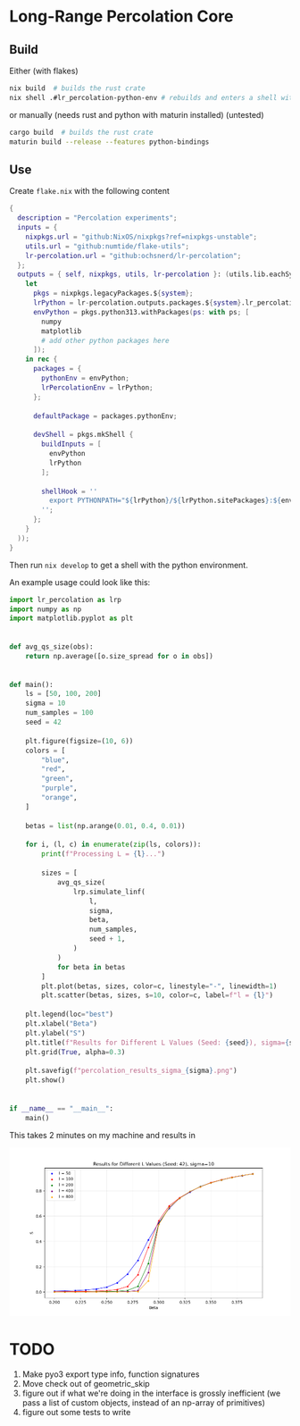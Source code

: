 # Long-Range Percolation Core

## Build

Either (with flakes)

```bash
nix build  # builds the rust crate
nix shell .#lr_percolation-python-env # rebuilds and enters a shell with a python knowing lr_percolation
```

or manually (needs rust and python with maturin installed) (untested)

```bash
cargo build  # builds the rust crate
maturin build --release --features python-bindings
```

## Use

Create `flake.nix` with the following content

```nix
{
  description = "Percolation experiments";
  inputs = {
    nixpkgs.url = "github:NixOS/nixpkgs?ref=nixpkgs-unstable";
    utils.url = "github:numtide/flake-utils";
    lr-percolation.url = "github:ochsnerd/lr-percolation";
  };
  outputs = { self, nixpkgs, utils, lr-percolation }: (utils.lib.eachSystem ["x86_64-linux" ] (system:
    let
      pkgs = nixpkgs.legacyPackages.${system};
      lrPython = lr-percolation.outputs.packages.${system}.lr_percolation-python-env;
      envPython = pkgs.python313.withPackages(ps: with ps; [
        numpy
        matplotlib
        # add other python packages here
      ]);
    in rec {
      packages = {
        pythonEnv = envPython;
        lrPercolationEnv = lrPython;
      };

      defaultPackage = packages.pythonEnv;

      devShell = pkgs.mkShell {
        buildInputs = [
          envPython
          lrPython
        ];

        shellHook = ''
          export PYTHONPATH="${lrPython}/${lrPython.sitePackages}:${envPython}/${envPython.sitePackages}:$PYTHONPATH"
        '';
      };
    }
  ));
}
```

Then run `nix develop` to get a shell with the python environment.

An example usage could look like this:
```python
import lr_percolation as lrp
import numpy as np
import matplotlib.pyplot as plt


def avg_qs_size(obs):
    return np.average([o.size_spread for o in obs])


def main():
    ls = [50, 100, 200]
    sigma = 10
    num_samples = 100
    seed = 42

    plt.figure(figsize=(10, 6))
    colors = [
        "blue",
        "red",
        "green",
        "purple",
        "orange",
    ]

    betas = list(np.arange(0.01, 0.4, 0.01))

    for i, (l, c) in enumerate(zip(ls, colors)):
        print(f"Processing L = {l}...")

        sizes = [
            avg_qs_size(
                lrp.simulate_linf(
                    l,
                    sigma,
                    beta,
                    num_samples,
                    seed + 1,
                )
            )
            for beta in betas
        ]
        plt.plot(betas, sizes, color=c, linestyle="-", linewidth=1)
        plt.scatter(betas, sizes, s=10, color=c, label=f"l = {l}")

    plt.legend(loc="best")
    plt.xlabel("Beta")
    plt.ylabel("S")
    plt.title(f"Results for Different L Values (Seed: {seed}), sigma={sigma}")
    plt.grid(True, alpha=0.3)

    plt.savefig(f"percolation_results_sigma_{sigma}.png")
    plt.show()


if __name__ == "__main__":
    main()
```

This takes 2 minutes on my machine and results in

![](data/percolation_results_sigma_10.png)

# TODO

1. Make pyo3 export type info, function signatures
2. Move check out of geometric_skip
3. figure out if what we're doing in the interface is grossly inefficient
   (we pass a list of custom objects, instead of an np-array of primitives)
4. figure out some tests to write

